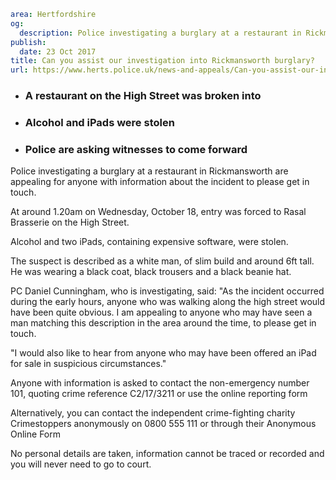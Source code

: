 ```yaml
area: Hertfordshire
og:
  description: Police investigating a burglary at a restaurant in Rickmansworth are appealing for anyone with information about the incident to please get in touch.
publish:
  date: 23 Oct 2017
title: Can you assist our investigation into Rickmansworth burglary?
url: https://www.herts.police.uk/news-and-appeals/Can-you-assist-our-investigation-into-Rickmansworth-burglary-1050C
```

* ### A restaurant on the High Street was broken into

 * ### Alcohol and iPads were stolen

 * ### Police are asking witnesses to come forward

Police investigating a burglary at a restaurant in Rickmansworth are appealing for anyone with information about the incident to please get in touch.

At around 1.20am on Wednesday, October 18, entry was forced to Rasal Brasserie on the High Street.

Alcohol and two iPads, containing expensive software, were stolen.

The suspect is described as a white man, of slim build and around 6ft tall. He was wearing a black coat, black trousers and a black beanie hat.

PC Daniel Cunningham, who is investigating, said: "As the incident occurred during the early hours, anyone who was walking along the high street would have been quite obvious. I am appealing to anyone who may have seen a man matching this description in the area around the time, to please get in touch.

"I would also like to hear from anyone who may have been offered an iPad for sale in suspicious circumstances."

Anyone with information is asked to contact the non-emergency number 101, quoting crime reference C2/17/3211 or use the online reporting form

Alternatively, you can contact the independent crime-fighting charity Crimestoppers anonymously on 0800 555 111 or through their Anonymous Online Form

No personal details are taken, information cannot be traced or recorded and you will never need to go to court.
